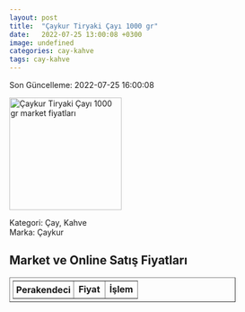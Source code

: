 ```yaml
---
layout: post
title:  "Çaykur Tiryaki Çayı 1000 gr"
date:   2022-07-25 13:00:08 +0300
image: undefined
categories: cay-kahve
tags: cay-kahve
---
```


Son Güncelleme: 2022-07-25 16:00:08

<img src="undefined" width="200" alt="Çaykur Tiryaki Çayı 1000 gr market fiyatları" />

Kategori: Çay, Kahve
<br />
Marka: Çaykur

<h2>Market ve Online Satış Fiyatları</h2>

<table border="1" style="padding: 5px;width:80%;">
  <tr>
    <td style="padding: 5px;"><strong>Perakendeci</strong></td>
    <td><strong>Fiyat</strong></td>
    <td><strong>İşlem</strong></td>
  </tr>
  
</table>
